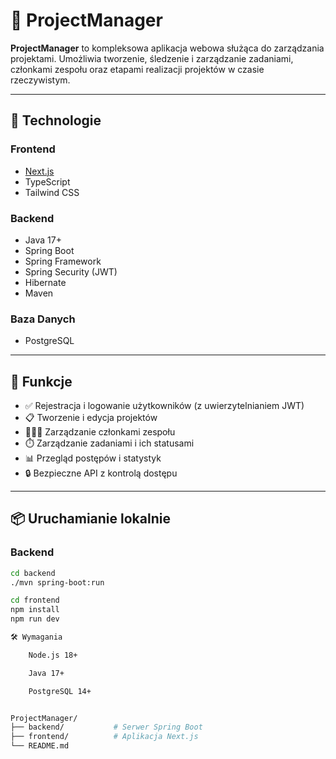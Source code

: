 # 📁 ProjectManager

**ProjectManager** to kompleksowa aplikacja webowa służąca do zarządzania projektami. Umożliwia tworzenie, śledzenie i zarządzanie zadaniami, członkami zespołu oraz etapami realizacji projektów w czasie rzeczywistym.

---

## 🚀 Technologie

### Frontend
- [Next.js](https://nextjs.org/)
- TypeScript
- Tailwind CSS

### Backend
- Java 17+
- Spring Boot
- Spring Framework
- Spring Security (JWT)
- Hibernate
- Maven

### Baza Danych
- PostgreSQL

---

## 🔧 Funkcje

- ✅ Rejestracja i logowanie użytkowników (z uwierzytelnianiem JWT)
- 📋 Tworzenie i edycja projektów
- 🧑‍🤝‍🧑 Zarządzanie członkami zespołu
- ⏱️ Zarządzanie zadaniami i ich statusami
- 📊 Przegląd postępów i statystyk
- 🔒 Bezpieczne API z kontrolą dostępu

---

## 📦 Uruchamianie lokalnie

### Backend

```bash
cd backend
./mvn spring-boot:run

cd frontend
npm install
npm run dev

🛠 Wymagania

    Node.js 18+

    Java 17+

    PostgreSQL 14+


ProjectManager/
├── backend/           # Serwer Spring Boot
├── frontend/          # Aplikacja Next.js
└── README.md
